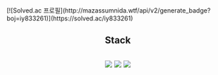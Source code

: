 
<div>[![Solved.ac
프로필](http://mazassumnida.wtf/api/v2/generate_badge?boj=iy833261)](https://solved.ac/iy833261)</div>
<div align="center">
<h2>Stack<h2>
<img src="https://img.shields.io/badge/Python-3776AB?style=for-the-badge&logo=Python&logoColor=white">&nbsp;<img src="https://img.shields.io/badge/Java-007396?style=for-the-badge&logo=OpenJDK&logoColor=white">&nbsp;<img src="https://img.shields.io/badge/Spring-6DB33F?style=for-the-badge&logo=Spring&logoColor=white">
</div>
